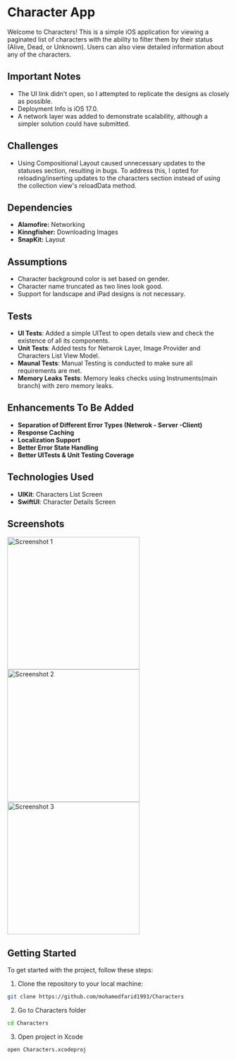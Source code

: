 # Character App

Welcome to Characters! This is a simple iOS application for viewing a paginated list of characters with the ability to filter them by their status (Alive, Dead, or Unknown). Users can also view detailed information about any of the characters.

## Important Notes

- The UI link didn't open, so I attempted to replicate the designs as closely as possible.
- Deployment Info is iOS 17.0.
- A network layer was added to demonstrate scalability, although a simpler solution could have submitted.

## Challenges

- Using Compositional Layout caused unnecessary updates to the statuses section, resulting in bugs. To address this, I opted for reloading/inserting updates to the characters section instead of using the collection view's reloadData method.

## Dependencies

- **Alamofire:** Networking
- **Kinngfisher:** Downloading Images 
- **SnapKit:** Layout

## Assumptions

- Character background color is set based on gender.
- Character name truncated as two lines look good.
- Support for landscape and iPad designs is not necessary.

## Tests
- **UI Tests**: Added a simple UITest to open details view and check the existence of all its components.
- **Unit Tests**: Added tests for Netwrok Layer, Image Provider and Characters List View Model.
- **Maunal Tests**: Manual Testing is conducted to make sure all requirements are met.
- **Memory Leaks Tests**: Memory leaks checks using Instruments(main branch) with zero memory leaks.

## Enhancements To Be Added

- **Separation of Different Error Types (Netwrok - Server -Client)**
- **Response Caching**
- **Localization Support**
- **Better Error State Handling**
- **Better UITests & Unit Testing Coverage**

## Technologies Used

- **UIKit**: Characters List Screen
- **SwiftUI**: Character Details Screen

## Screenshots

<img src="https://github.com/mohamedfarid1993/Characters/assets/37486139/687a149f-9876-4c1c-9df8-7a0c201427ca" alt="Screenshot 1" width="300">
<img src="https://github.com/mohamedfarid1993/Characters/assets/37486139/6d0813e0-4556-4fa3-aed9-543fb1368c1c" alt="Screenshot 2" width="300">
<img src="https://github.com/mohamedfarid1993/Characters/assets/37486139/0c27fde9-cbf0-45e9-a184-dddd40873388" alt="Screenshot 3" width="300">

## Getting Started

To get started with the project, follow these steps:

1. Clone the repository to your local machine:

```bash
git clone https://github.com/mohamedfarid1993/Characters
```

2. Go to Characters folder 

```bash
cd Characters 
```

3. Open project in Xcode

```bash
open Characters.xcodeproj
```
